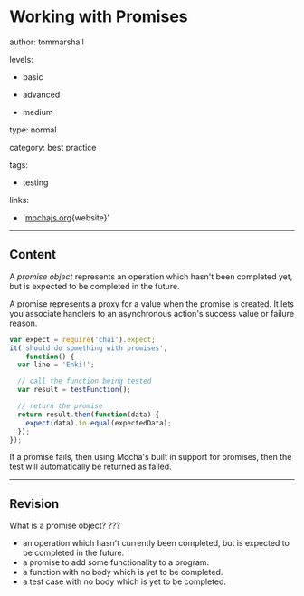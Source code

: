 # Working with Promises
author: tommarshall

levels:

  - basic

  - advanced

  - medium

type: normal

category: best practice

tags:

  - testing

links:

  - '[mochajs.org](http://mochajs.org){website}'

---
## Content

A *promise object* represents an operation which hasn't been completed yet, but is expected to be completed in the future. 

A promise represents a proxy for a value when the promise is created. It lets you associate handlers to an asynchronous action's success value or failure reason.

```javascript
var expect = require('chai').expect;
it('should do something with promises', 
    function() {
  var line = 'Enki!';

  // call the function being tested
  var result = testFunction();

  // return the promise
  return result.then(function(data) {
    expect(data).to.equal(expectedData);
  });
});
```

If a promise fails, then using Mocha's built in support for promises, then the test will automatically be returned as failed.

---
## Revision

What is a promise object? ???

* an operation which hasn't currently been completed, but is expected to be completed in the future.
* a promise to add some functionality to a program.
* a function with no body which is yet to be completed.
* a test case with no body which is yet to be completed.
